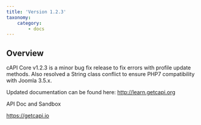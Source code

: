 ```yaml
---
title: 'Version 1.2.3'
taxonomy:
    category:
        - docs
---
```


## Overview

cAPI Core v1.2.3 is a minor bug fix release to fix errors with profile update methods. Also resolved a String class conflict to ensure PHP7 compatibility with Joomla 3.5.x.

Updated documentation can be found here:
http://learn.getcapi.org 

API Doc and Sandbox

https://getcapi.io